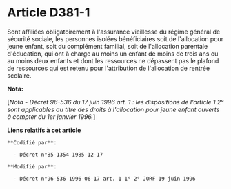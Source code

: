 # Article D381-1

Sont affiliées obligatoirement à l'assurance vieillesse du régime général de sécurité sociale, les personnes isolées
bénéficiaires soit de l'allocation pour jeune enfant, soit du complément familial, soit de l'allocation parentale
d'éducation, qui ont à charge au moins un enfant de moins de trois ans ou au moins deux enfants et dont les ressources ne
dépassent pas le plafond de ressources qui est retenu pour l'attribution de l'allocation de rentrée scolaire.

**Nota:**

[*Nota - Décret 96-536 du 17 juin 1996 art. 1 : les dispositions de l'article 1 2° sont applicables au titre des droits à
l'allocation pour jeune enfant ouverts à compter du 1er janvier 1996.*]

**Liens relatifs à cet article**

	**Codifié par**:

	  - Décret n°85-1354 1985-12-17

	**Modifié par**:

	  - Décret n°96-536 1996-06-17 art. 1 1° 2° JORF 19 juin 1996
